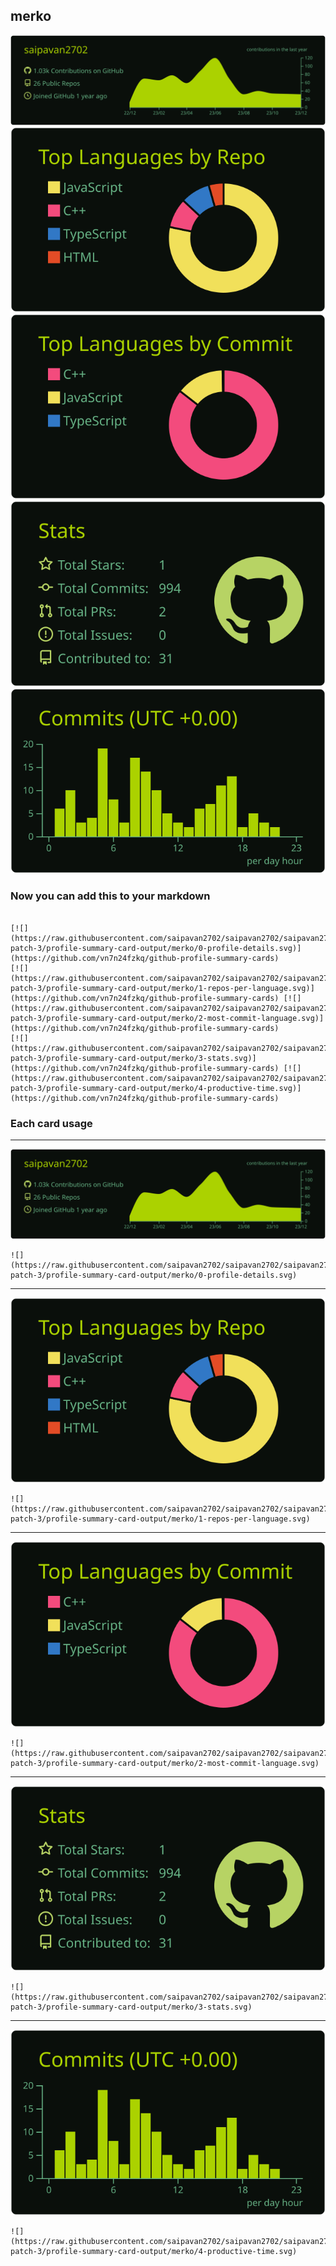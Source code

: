 ## merko

[![](./0-profile-details.svg)](https://github.com/vn7n24fzkq/github-profile-summary-cards)
[![](./1-repos-per-language.svg)](https://github.com/vn7n24fzkq/github-profile-summary-cards) [![](./2-most-commit-language.svg)](https://github.com/vn7n24fzkq/github-profile-summary-cards)
[![](./3-stats.svg)](https://github.com/vn7n24fzkq/github-profile-summary-cards) [![](./4-productive-time.svg)](https://github.com/vn7n24fzkq/github-profile-summary-cards)
### Now you can add this to your markdown
```

[![](https://raw.githubusercontent.com/saipavan2702/saipavan2702/saipavan2702-patch-3/profile-summary-card-output/merko/0-profile-details.svg)](https://github.com/vn7n24fzkq/github-profile-summary-cards)
[![](https://raw.githubusercontent.com/saipavan2702/saipavan2702/saipavan2702-patch-3/profile-summary-card-output/merko/1-repos-per-language.svg)](https://github.com/vn7n24fzkq/github-profile-summary-cards) [![](https://raw.githubusercontent.com/saipavan2702/saipavan2702/saipavan2702-patch-3/profile-summary-card-output/merko/2-most-commit-language.svg)](https://github.com/vn7n24fzkq/github-profile-summary-cards)
[![](https://raw.githubusercontent.com/saipavan2702/saipavan2702/saipavan2702-patch-3/profile-summary-card-output/merko/3-stats.svg)](https://github.com/vn7n24fzkq/github-profile-summary-cards) [![](https://raw.githubusercontent.com/saipavan2702/saipavan2702/saipavan2702-patch-3/profile-summary-card-output/merko/4-productive-time.svg)](https://github.com/vn7n24fzkq/github-profile-summary-cards)

```

### Each card usage
---

![](./0-profile-details.svg)

```
![](https://raw.githubusercontent.com/saipavan2702/saipavan2702/saipavan2702-patch-3/profile-summary-card-output/merko/0-profile-details.svg)
```

    

---

![](./1-repos-per-language.svg)

```
![](https://raw.githubusercontent.com/saipavan2702/saipavan2702/saipavan2702-patch-3/profile-summary-card-output/merko/1-repos-per-language.svg)
```

    

---

![](./2-most-commit-language.svg)

```
![](https://raw.githubusercontent.com/saipavan2702/saipavan2702/saipavan2702-patch-3/profile-summary-card-output/merko/2-most-commit-language.svg)
```

    

---

![](./3-stats.svg)

```
![](https://raw.githubusercontent.com/saipavan2702/saipavan2702/saipavan2702-patch-3/profile-summary-card-output/merko/3-stats.svg)
```

    

---

![](./4-productive-time.svg)

```
![](https://raw.githubusercontent.com/saipavan2702/saipavan2702/saipavan2702-patch-3/profile-summary-card-output/merko/4-productive-time.svg)
```

    
